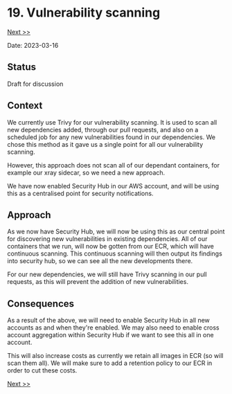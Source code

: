 # 19. Vulnerability scanning

[Next >>](9999-end.md)

Date: 2023-03-16

## Status

Draft for discussion

## Context

We currently use Trivy for our vulnerability scanning. It is used to scan all new dependencies added, through our pull
requests, and also on a scheduled job for any new vulnerabilities found in our dependencies. We chose this method as it
gave us a single point for all our vulnerability scanning.

However, this approach does not scan all of our dependant containers, for example our xray sidecar, so we need a new
approach.

We have now enabled Security Hub in our AWS account, and will be using this as a centralised point for security
notifications.

## Approach

As we now have Security Hub, we will now be using this as our central point for discovering new vulnerabilities in
existing dependencies. All of our containers that we run, will now be gotten from our ECR, which will have continuous
scanning. This continuous scanning will then output its findings into security hub, so we can see all the new
developments there.

For our new dependencies, we will still have Trivy scanning in our pull requests, as this will prevent the addition of
new vulnerabilities.

## Consequences

As a result of the above, we will need to enable Security Hub in all new accounts as and when they're enabled. We may
also need to enable cross account aggregation within Security Hub if we want to see this all in one account.

This will also increase costs as currently we retain all images in ECR (so will scan them all). We will make sure to add
a retention policy to our ECR in order to cut these costs.

[Next >>](9999-end.md)


